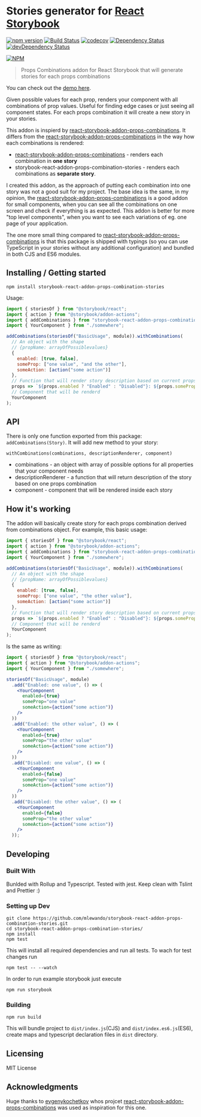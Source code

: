 # Stories generator for [React Storybook](https://github.com/storybooks/react-storybook)

[![npm version](https://badge.fury.io/js/storybook-react-addon-props-combination-stories.svg)](https://badge.fury.io/js/storybook-react-addon-props-combination-stories)
[![Build Status](https://travis-ci.org/mlewando/storybook-react-addon-props-combination-stories.svg?branch=master)](https://travis-ci.org/mlewando/storybook-react-addon-props-combination-stories)
[![codecov](https://codecov.io/gh/mlewando/storybook-react-addon-props-combination-stories/branch/master/graph/badge.svg)](https://codecov.io/gh/mlewando/storybook-react-addon-props-combination-stories)
[![Dependency Status](https://david-dm.org/mlewando/storybook-react-addon-props-combination-stories.svg)](https://david-dm.org/mlewando/storybook-react-addon-props-combination-stories)
[![devDependency Status](https://david-dm.org/mlewando/storybook-react-addon-props-combination-stories/dev-status.svg)](https://david-dm.org/mlewando/storybook-react-addon-props-combination-stories#info=devDependencies)

[![NPM](https://nodei.co/npm/storybook-react-addon-props-combination-stories.png)](https://npmjs.org/package/storybook-react-addon-props-combination-stories)

> Props Combinations addon for React Storybook that will generate stories for each props combinations

You can check out the [demo here](https://mlewando.github.io/storybook-react-addon-props-combination-stories/).

Given possible values for each prop, renders your component with all combinations of prop values.
Useful for finding edge cases or just seeing all component states.
For each props combination it will create a new story in your stories.

This addon is inspierd by [react-storybook-addon-props-combinations](https://github.com/evgenykochetkov/react-storybook-addon-props-combinations). It differs from the [react-storybook-addon-props-combinations](https://github.com/evgenykochetkov/react-storybook-addon-props-combinations) in the way how each combinations is rendered:

* [react-storybook-addon-props-combinations](https://github.com/evgenykochetkov/react-storybook-addon-props-combinations) - renders each combination in **one story**
* storybook-react-addon-props-combination-stories - renders each combinations as **separate story**.

I created this addon, as the approach of putting each combination into one story was not a good suit for my project. The base idea is the same, in my opinion, the [react-storybook-addon-props-combinations](https://github.com/evgenykochetkov/react-storybook-addon-props-combinations) is a good addon for small components, when you can see all the combinations on one screen and check if everything is as expected. This addon is better for more "top level components", when you want to see each variations of eg. one page of your application.

The one more small thing compared to [react-storybook-addon-props-combinations](https://github.com/evgenykochetkov/react-storybook-addon-props-combinations) is that this package is shipped with typings (so you can use TypeScript in your stories without any additional configuration) and bundled in both CJS and ES6 modules.

## Installing / Getting started

```shell
npm install storybook-react-addon-props-combination-stories
```

Usage:

```js
import { storiesOf } from "@storybook/react";
import { action } from "@storybook/addon-actions";
import { addCombinations } from "storybook-react-addon-props-combination-stories";
import { YourComponent } from "./somewhere";

addCombinations(storiesOf("BasicUsage", module)).withCombinations(
  // An object with the shape
  // {propName: arrayOfPossiblevalues}
  {
    enabled: [true, false],
    someProp: ["one value", "and the other"],
    someAction: [action("some action")]
  },
  // Function that will render story description based on current props
  props => `${props.enabled ? "Enabled" : "Disabled"}: ${props.someProp}`,
  // Component that will be renderd
  YourComponent
);
```

## API

There is only one function exported from this package: `addCombinations(Story)`. It will add new method to your story:

`withCombinations(combinations, descriptionRenderer, component)`

* combinations - an object with array of possible options for all properties that your component needs
* descriptionRenderer - a function that will return description of the story based on one props combination
* component - component that will be rendered inside each story

## How it's working

The addon will basically create story for each props combination derived from combinations object. For example, this basic usage:

```js
import { storiesOf } from "@storybook/react";
import { action } from "@storybook/addon-actions";
import { addCombinations } from "storybook-react-addon-props-combination-stories";
import { YourComponent } from "./somewhere";

addCombinations(storiesOf("BasicUsage", module)).withCombinations(
  // An object with the shape
  // {propName: arrayOfPossiblevalues}
  {
    enabled: [true, false],
    someProp: ["one value", "the other value"],
    someAction: [action("some action")]
  },
  // Function that will render story description based on current props
  props => `${props.enabled ? "Enabled" : "Disabled"}: ${props.someProp}`,
  // Component that will be renderd
  YourComponent
);
```

Is the same as writing:

```jsx
import { storiesOf } from "@storybook/react";
import { action } from "@storybook/addon-actions";
import { YourComponent } from "./somewhere";

storiesOf("BasicUsage", module)
  .add("Enabled: one value", () => (
    <YourComponent
      enabled={true}
      someProp="one value"
      someAction={action("some action")}
    />
  ))
  .add("Enabled: the other value", () => (
    <YourComponent
      enabled={true}
      someProp="the other value"
      someAction={action("some action")}
    />
  ))
  .add("Disabled: one value", () => (
    <YourComponent
      enabled={false}
      someProp="one value"
      someAction={action("some action")}
    />
  ))
  .add("Disabled: the other value", () => (
    <YourComponent
      enabled={false}
      someProp="the other value"
      someAction={action("some action")}
    />
  ));
```

## Developing

### Built With

Bunlded with Rollup and Typescript. Tested with jest. Keep clean with Tslint and Prettier :)

### Setting up Dev

```shell
git clone https://github.com/mlewando/storybook-react-addon-props-combination-stories.git
cd storybook-react-addon-props-combination-stories/
npm install
npm test
```

This will install all required dependencies and run all tests. To wach for test changes run

```shell
npm test -- --watch
```

In order to run example storybook just execute

```shell
npm run storybook
```

### Building

```shell
npm run build
```

This will bundle project to `dist/index.js`(CJS) and `dist/index.es6.js`(ES6), create maps and typescript declaration files in `dist` directory.

## Licensing

MIT License

## Acknowledgments

Huge thanks to [evgenykochetkov](https://github.com/evgenykochetkov) whos projcet [react-storybook-addon-props-combinations](https://github.com/evgenykochetkov/react-storybook-addon-props-combinations) was used as inspiration for this one.
